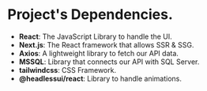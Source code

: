 # Project's Dependencies.

- **React**: The JavaScript Library to handle the UI.
- **Next.js**: The React framework that allows SSR & SSG.
- **Axios**: A lightweight library to fetch our API data.
- **MSSQL**: Library that connects our API with SQL Server.
- **tailwindcss**: CSS Framework.
- **@headlessui/react**: Library to handle animations.
